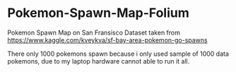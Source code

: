 # Pokemon-Spawn-Map-Folium

Pokemon Spawn Map on San Fransisco
Dataset taken from https://www.kaggle.com/kveykva/sf-bay-area-pokemon-go-spawns

There only 1000 pokemons spawn because i only used sample of 1000 data pokemons, due to my laptop hardware cannot able to run it all.
